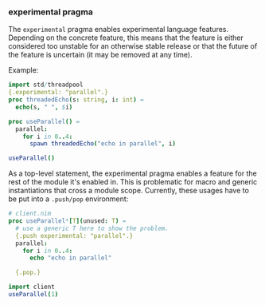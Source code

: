 ### experimental pragma

The `experimental` pragma enables experimental language features.
Depending on the concrete feature, this means that the feature is either
considered too unstable for an otherwise stable release or that the
future of the feature is uncertain (it may be removed at any time).

Example:

```nim
import std/threadpool
{.experimental: "parallel".}
proc threadedEcho(s: string, i: int) =
  echo(s, " ", $i)

proc useParallel() =
  parallel:
    for i in 0..4:
      spawn threadedEcho("echo in parallel", i)

useParallel()
```

As a top-level statement, the experimental pragma enables a feature for
the rest of the module it\'s enabled in. This is problematic for macro
and generic instantiations that cross a module scope. Currently, these
usages have to be put into a `.push/pop` environment:

```nim
# client.nim
proc useParallel*[T](unused: T) =
  # use a generic T here to show the problem.
  {.push experimental: "parallel".}
  parallel:
    for i in 0..4:
      echo "echo in parallel"

  {.pop.}
```

```nim
import client
useParallel(1)
```